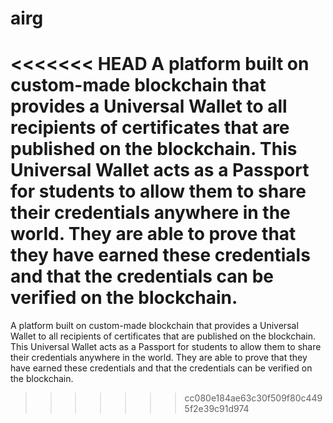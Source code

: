 # airg
<<<<<<< HEAD
A platform built on custom-made blockchain that provides a Universal Wallet to all recipients of certificates that are published on the blockchain. This Universal Wallet acts as a Passport for students to allow them to share their credentials anywhere in the world. They are able to prove that they have earned these credentials and that the credentials can be verified on the blockchain.
=======
A platform built on custom-made blockchain that provides a Universal Wallet to all recipients of certificates that are published on the blockchain. This Universal Wallet acts as a Passport for students to allow them to share their credentials anywhere in the world. They are able to prove that they have earned these credentials and that the credentials can be verified on the blockchain.
>>>>>>> cc080e184ae63c30f509f80c4495f2e39c91d974
